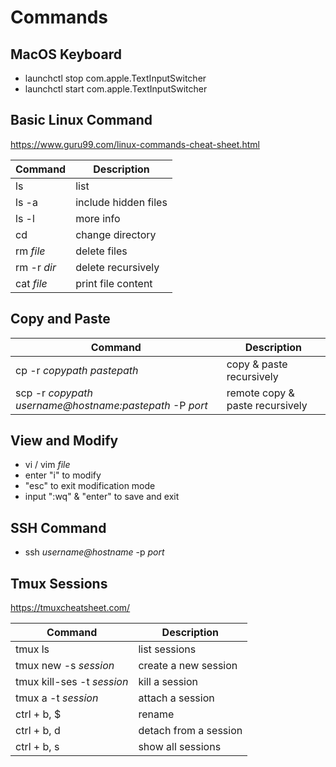 # Commands

## MacOS Keyboard
- launchctl stop com.apple.TextInputSwitcher
- launchctl start com.apple.TextInputSwitcher

## Basic Linux Command
https://www.guru99.com/linux-commands-cheat-sheet.html

| Command | Description |
| ---- | ---- |
| ls | list |
| ls -a | include hidden files |
| ls -l | more info |
| cd | change directory |
| rm *file* | delete files |
| rm -r *dir* | delete recursively |
| cat *file* | print file content |

## Copy and Paste
| Command | Description |
| ---- | ---- |
| cp -r *copypath* *pastepath* | copy & paste recursively |
| scp -r *copypath* *username@hostname:pastepath* -P *port* | remote copy & paste recursively |

## View and Modify
- vi / vim *file*
- enter "i" to modify
- "esc" to exit modification mode
- input ":wq" & "enter" to save and exit

## SSH Command
- ssh *username@hostname* -p *port*

## Tmux Sessions
https://tmuxcheatsheet.com/

| Command | Description |
| ---- | ---- |
| tmux ls | list sessions |
| tmux new -s *session* | create a new session |
| tmux kill-ses -t *session* | kill a session |
| tmux a -t *session* | attach a session |
| ctrl + b, $ | rename |
| ctrl + b, d | detach from a session |
| ctrl + b, s | show all sessions |